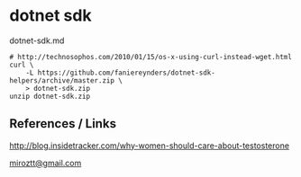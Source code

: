 # dotnet sdk

dotnet-sdk.md

```
# http://technosophos.com/2010/01/15/os-x-using-curl-instead-wget.html
curl \
    -L https://github.com/faniereynders/dotnet-sdk-helpers/archive/master.zip \
    > dotnet-sdk.zip 
unzip dotnet-sdk.zip    
```


## References / Links


http://blog.insidetracker.com/why-women-should-care-about-testosterone


miroztt@gmail.com
